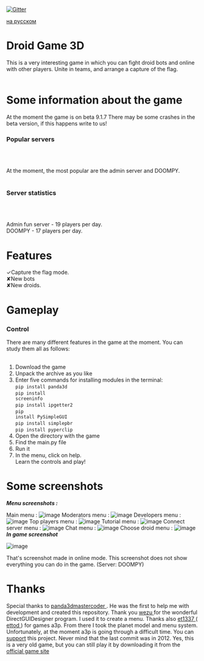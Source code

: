 [![Gitter](https://badges.gitter.im/DroidGame/DroidGame3D.svg)](https://gitter.im/DroidGame/DroidGame3D?utm_source=badge&utm_medium=badge&utm_campaign=pr-badge)

[на русском](https://gitlab.com/polskiychel/droidgame3d/-/blob/main/README_RUS_.md)

# Droid Game 3D
This is a very interesting game in which you can fight droid bots and online with other players. Unite in teams, and arrange a capture of the flag.<br><br>

# Some information about the game

At the moment the game is on beta 9.1.7 There may be some crashes in the beta version, if this happens write to us!

<h3>Popular servers</h3> <br><br>

At the moment, the most popular are the admin server and DOOMPY.<br><br>

<h3>Server statistics</h3> <br><br>

Admin fun server - 19 players per day.<br>
DOOMPY - 17 players per day.<br>
# Features
✓Сapture the flag mode.<br>
✘New bots<br>
✘New droids.<br>
# Gameplay
<h3>Control</h3>
There are many different features in the game at the moment. You can study them all as follows:<br><br>

1.  Download the game<br>
2.  Unpack the archive as you like<br>
3.  Enter five commands for installing modules in the terminal:<br>
<code>pip install panda3d</code><br>
<code>pip install screeninfo</code><br>
<code>pip install ipgetter2</code><br>
<code>pip install PySimpleGUI</code><br>
<code>pip install simplepbr</code><br>
<code>pip install pyperclip</code><br>
4.  Open the directory with the game<br>
5.  Find the main.py file<br>
6.  Run it<br>
7.  In the menu, click on help.<br>
Learn the controls and play!<br>

# Some screenshots
***Menu screenshots :***

Main menu :
![image](https://imgur.com/wcmLLc7.png)
Moderators menu :
![image](https://imgur.com/O1ZUTWr.png)
Developers menu :
![image](https://imgur.com/tCJVwdM.png)
Top players menu :
![image](https://imgur.com/JYbM2H5.png)
Tutorial menu :
![image](https://imgur.com/OkVvz4N.png)
Connect server menu :
![image](https://imgur.com/t8ksyv5.png)
Chat menu :
![image](https://imgur.com/YOgPWMT.png)
Choose droid menu : 
![image](https://imgur.com/JZFhjsC.png)
***In game screenshot***

![image](https://imgur.com/Hy2gQenl.png)

That's screenshot made in online mode. 
This screenshot does not show everything you can do in the game. (Server: DOOMPY)

# Thanks
Special thanks to <a href="https://discourse.panda3d.org/u/panda3dmastercoder"> panda3dmastercoder </a>.
He was the first to help me with development and created this repository.
Thank you <a href="https://discourse.panda3d.org/u/wezu"> wezu </a> for the wonderful DirectGUIDesigner program.
I used it to create a menu.
Thanks also <a href="https://discourse.panda3d.org/u/et1337"> et1337 </a> (<a href="https://github.com/etodd"> ettod </a>) for games a3p.
From there I took the planet model and menu system. Unfortunately, at the moment a3p is going through a difficult time. You can [support](https://github.com/etodd/a3p) this project. Never mind that the last commit was in 2012. Yes, this is a very old game, but you can still play it by downloading it from the [official game site](http://a3p.sf.net/)
